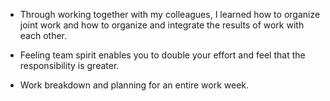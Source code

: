 * Through working together with my colleagues, I learned how to organize joint work and 
how to organize and integrate the results of work with each other.

* Feeling team spirit enables you to double your effort and feel that the responsibility is greater.

* Work breakdown and planning for an entire work week.
